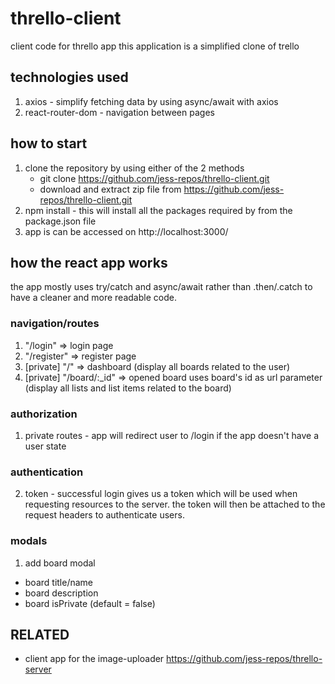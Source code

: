 # thrello-client

client code for thrello app
this application is a simplified clone of trello

## technologies used

1. axios - simplify fetching data by using async/await with axios
2. react-router-dom - navigation between pages

## how to start

1. clone the repository by using either of the 2 methods
   - git clone https://github.com/jess-repos/thrello-client.git
   - download and extract zip file from https://github.com/jess-repos/thrello-client.git
2. npm install - this will install all the packages required by from the package.json file
3. app is can be accessed on http://localhost:3000/

## how the react app works

the app mostly uses try/catch and async/await rather than .then/.catch to have a cleaner and more readable code.

### navigation/routes

1. "/login" => login page
2. "/register" => register page
3. [private] "/" => dashboard (display all boards related to the user)
4. [private] "/board/:\_id" => opened board uses board's id as url parameter (display all lists and list items related to the board)

### authorization

1. private routes - app will redirect user to /login if the app doesn't have a user state

### authentication

2. token - successful login gives us a token which will be used when requesting resources to the server. the token will then be attached to the request headers to authenticate users.

### modals

1. add board modal

- board title/name
- board description
- board isPrivate (default = false)

## RELATED

- client app for the image-uploader https://github.com/jess-repos/thrello-server
